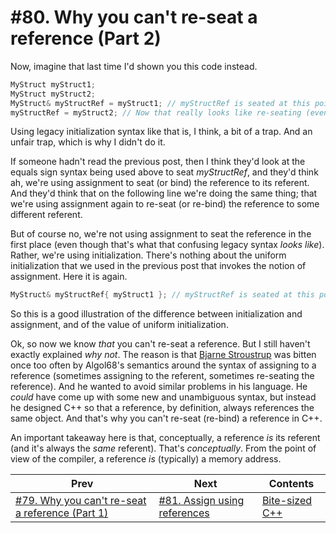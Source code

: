 # #80. Why you can't re-seat a reference (Part 2)

Now, imagine that last time I'd shown you this code instead.

```cpp
MyStruct myStruct1;
MyStruct myStruct2;
MyStruct& myStructRef = myStruct1; // myStructRef is seated at this point (via legacy initialization)
myStructRef = myStruct2; // Now that really looks like re-seating (even though it isn't)
```

Using legacy initialization syntax like that is, I think, a bit of a trap. And an unfair trap, which is why I didn't do it.

If someone hadn't read the previous post, then I think they'd look at the equals sign syntax being used above to seat *myStructRef*, and they'd think ah, we're using assignment to seat (or bind) the reference to its referent. And they'd think that on the following line we're doing the same thing; that we're using assignment again to re-seat (or re-bind) the reference to some different referent.

But of course no, we're not using assignment to seat the reference in the first place (even though that's what that confusing legacy syntax *looks like*). Rather, we're using initialization. There's nothing about the uniform initialization that we used in the previous post that invokes the notion of assignment. Here it is again.

```cpp
MyStruct& myStructRef{ myStruct1 }; // myStructRef is seated at this point
```

So this is a good illustration of the difference between initialization and assignment, and of the value of uniform initialization.

Ok, so now we know *that* you can't re-seat a reference. But I still haven't exactly explained *why not*. The reason is that [Bjarne Stroustrup](https://www.stroustrup.com/) was bitten once too often by Algol68's semantics around the syntax of assigning to a reference (sometimes assigning to the referent, sometimes re-seating the reference). And he wanted to avoid similar problems in his language. He *could* have come up with some new and unambiguous syntax, but instead he designed C++ so that a reference, by definition, always references the same object. And that's why you can't re-seat (re-bind) a reference in C++.

An important takeaway here is that, conceptually, a reference *is* its referent (and it's always the *same* referent). That's *conceptually*. From the point of view of the compiler, a reference *is* (typically) a memory address.

|Prev|Next|Contents|
|-|-|-|
|[#79. Why you can't re-seat a reference (Part 1)](079.md)|[#81. Assign using references](081.md)|[Bite-sized C++](../README.md)|
